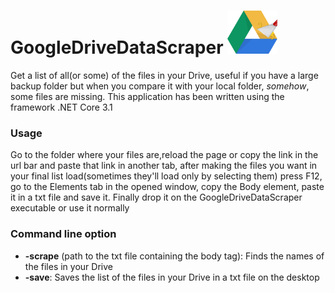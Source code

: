 # GoogleDriveDataScraper <img src="https://github.com/MyAlexro/GoogleDriveDataScraper/blob/master/GoogleDriveDataScraperIcon.png" alt="Imageconverter logo" width="80px">
Get a list of all(or some) of the files in your Drive, useful if you have a large backup folder but when you compare it with your local folder, *somehow*, some files are missing.
This application has been written using the framework .NET Core 3.1

### Usage

Go to the folder where your files are,reload the page or copy the link in the url bar and paste that link in another tab, after making the files you want in your final list load(sometimes they'll load only by selecting them) press F12, go to the Elements tab in the opened window, copy the Body element, paste it in a txt file and save it. Finally drop it on the GoogleDriveDataScraper executable or use it normally

### Command line option
- **-scrape** (path to the txt file containing the body tag): Finds the names of the files in your Drive
- **-save**: Saves the list of the files in your Drive in a txt file on the desktop
